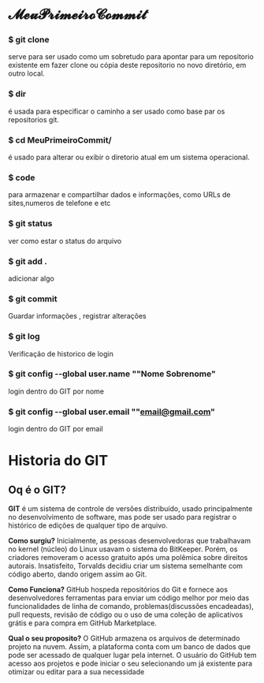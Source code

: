 # 𝓜𝓮𝓾𝓟𝓻𝓲𝓶𝓮𝓲𝓻𝓸𝓒𝓸𝓶𝓶𝓲𝓽
### **$ git clone**
serve para ser usado como um sobretudo para apontar para um repositorio existente em fazer clone ou cópia deste repositorio no novo diretório, em outro local.
### **$ dir** 
é usada para especificar o caminho a ser usado como base par os repositorios git.
### **$ cd MeuPrimeiroCommit/** 
é usado para alterar ou exibir o diretorio atual em um sistema operacional.
### **$ code** 
para armazenar e compartilhar dados e informações, como URLs de sites,numeros de telefone e etc
### **$ git status** 
ver como estar o status do arquivo
### **$ git add .**	
adicionar algo
### **$ git commit** 
Guardar informações , registrar alterações
### **$ git log**
Verificação de historico de login 
### **$ git config --global user.name ""Nome Sobrenome"**
login dentro do GIT por nome
### **$ git config --global user.email ""email@gmail.com"**
login dentro do GIT por email
# Historia do GIT
## **Oq é o GIT?**

**GIT**
é um sistema de controle de versões distribuído, usado principalmente no desenvolvimento de software, mas pode ser usado para registrar o histórico de edições de qualquer tipo de arquivo.

**Como surgiu?**
Inicialmente, as pessoas desenvolvedoras que trabalhavam no kernel (núcleo) do Linux usavam o sistema do BitKeeper. 
Porém, os criadores removeram o acesso gratuito após uma polêmica sobre direitos autorais. 
Insatisfeito, Torvalds decidiu criar um sistema semelhante com código aberto, dando origem assim ao Git.

**Como Funciona?**
GitHub hospeda repositórios do Git e fornece aos desenvolvedores ferramentas para enviar um código melhor por meio das funcionalidades de linha de comando, 
problemas(discussões encadeadas), pull requests, revisão de código ou o uso de uma coleção de aplicativos grátis e para compra em GitHub Marketplace.

**Qual o seu proposito?**
O GitHub armazena os arquivos de determinado projeto na nuvem. Assim, a plataforma conta com um banco de dados que pode ser acessado de qualquer lugar pela internet. 
O usuário do GitHub tem acesso aos projetos e pode iniciar o seu selecionando um já existente para otimizar ou editar para a sua necessidade
